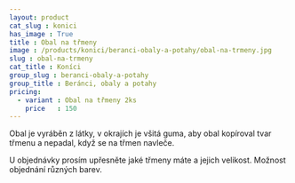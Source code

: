```yaml
---
layout: product
cat_slug : konici
has_image : True
title : Obal na třmeny
image : /products/konici/beranci-obaly-a-potahy/obal-na-trmeny.jpg
slug : obal-na-trmeny
cat_title : Koníci
group_slug : beranci-obaly-a-potahy
group_title : Beránci, obaly a potahy
pricing:
  - variant : Obal na třmeny 2ks
    price   : 150
---
```


Obal je vyráběn z látky, v okrajích je všitá guma, 
aby obal kopíroval tvar třmenu a nepadal, když se na třmen navleče.

U objednávky prosím upřesněte jaké třmeny máte a jejich velikost.
Možnost objednání různých barev.

